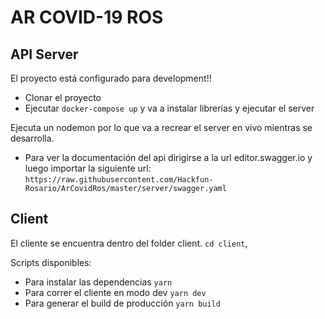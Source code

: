 # AR COVID-19 ROS

## API Server
El proyecto está configurado para development!!
* Clonar el proyecto
* Ejecutar `docker-compose up` y va a instalar librerías y ejecutar el server

Ejecuta un nodemon por lo que va a recrear el server en vivo mientras se desarrolla.

* Para ver la documentación del api dirigirse a la url editor.swagger.io y luego importar la siguiente url:
`https://raw.githubusercontent.com/Hackfun-Rosario/ArCovidRos/master/server/swagger.yaml`

## Client

El cliente se encuentra dentro del folder client. `cd client`,

Scripts disponibles:

* Para instalar las dependencias `yarn`
* Para correr el cliente en modo dev `yarn dev`
* Para generar el build de producción `yarn build`
